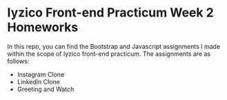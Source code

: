 # Iyzico Front-end Practicum Week 2 Homeworks
In this repo, you can find the Bootstrap and Javascript assignments I made within the scope of Iyzico front-end practicum. The assignments are as follows:
- Instagram Clone
- LinkedIn Clone
- Greeting and Watch